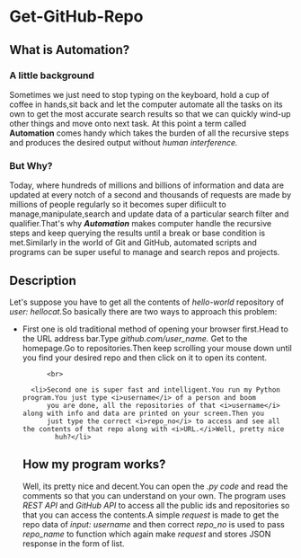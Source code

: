 <h1>Get-GitHub-Repo</h1>

<h2>What is Automation?</h2>
<h3>A little background</h3>
<p>Sometimes we just need to stop typing on the keyboard, hold a cup of coffee in hands,sit back and let the computer automate all the
    tasks on its own to get the most accurate search results so that we can quickly wind-up other things and move onto next task.
    At this point a term called <b>Automation</b> comes handy which takes the burden of all the recursive steps and produces the desired
    output without <i>human interference.</i></p>

<h3>But Why?</h3>
<p>Today, where hundreds of millions and billions of information and data are updated at every notch of a second and thousands of
    requests are made by millions of people regularly so it becomes super difiicult to manage,manipulate,search and update data of a
    particular search filter and qualifier.That's why <b><i>Automation</i></b> makes computer handle the recursive steps
    and keep querying the results until a break or base condition is met.Similarly in the world of Git and GitHub, automated scripts
    and programs can be super useful to manage and search repos and projects.</p>

<h2>Description</h2>
<p>Let's suppose you have to get all the contents of <i>hello-world</i> repository of <i>user: hellocat.</i>So basically there are two ways
    to approach this problem:</p>
    <ul>
      <li>First one is old traditional method of opening your browser first.Head to the URL address bar.Type <i>github.com/user_name.</i>
          Get to the homepage.Go to repositories.Then keep scrolling your mouse down until you find your desired repo and then click
          on it to open its content.</li>

          <br>

      <li>Second one is super fast and intelligent.You run my Python program.You just type <i>username</i> of a person and boom
          you are done, all the repositories of that <i>username</i> along with info and data are printed on your screen.Then you
          just type the correct <i>repo_no</i> to access and see all the contents of that repo along with <i>URL.</i>Well, pretty nice
            huh?</li>
    

<h2>How my program works?</h2>
<p>Well, its pretty nice and decent.You can open the <i>.py code</i> and read the comments so that you can understand on your own.
    The program uses <i>REST API</i> and <i>GitHub API</i> to access all the public ids and repositories so that you can access the
    contents.A simple <i>request</i> is made to get the repo data of <i>input: username</i> and then correct <i>repo_no</i> is used
    to pass <i>repo_name</i> to function which again make <i>request</i> and stores JSON response in the form of list.</p>
